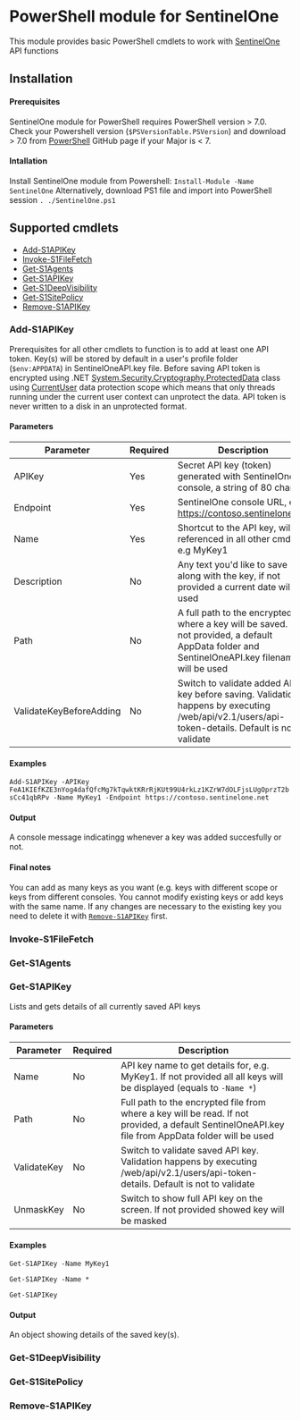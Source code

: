 # PowerShell module for SentinelOne

This module provides basic PowerShell cmdlets to work with [SentinelOne](https://www.sentinelone.com/) API functions

## Installation

#### Prerequisites
SentinelOne module for PowerShell requires PowerShell version > 7.0. Check your Powershell version (`$PSVersionTable.PSVersion`) and download > 7.0 from [PowerShell](https://github.com/PowerShell/PowerShell) GitHub page if your Major is < 7.

#### Intallation
Install SentinelOne module from Powershell: `Install-Module -Name SentinelOne`
Alternatively, download PS1 file and import into PowerShell session `. ./SentinelOne.ps1`

## Supported cmdlets
- [Add-S1APIKey](#Add-S1APIKey)
- [Invoke-S1FileFetch](#Invoke-S1FileFetch)
- [Get-S1Agents](#Get-S1Agents)
- [Get-S1APIKey](#Get-S1APIKey)
- [Get-S1DeepVisibility](#Get-S1DeepVisibility)
- [Get-S1SitePolicy](#Get-S1SitePolicy)
- [Remove-S1APIKey](#Remove-S1APIKey)

### Add-S1APIKey
Prerequisites for all other cmdlets to function is to add at least one API token. Key(s) will be stored by default in a user's profile folder (`$env:APPDATA`) in SentinelOneAPI.key file. Before saving API token is encrypted using .NET [System.Security.Cryptography.ProtectedData](https://docs.microsoft.com/en-us/dotnet/api/system.security.cryptography.protecteddata?view=dotnet-plat-ext-5.0) class using [CurrentUser](https://docs.microsoft.com/en-us/dotnet/api/system.security.cryptography.dataprotectionscope?view=dotnet-plat-ext-5.0)  data protection scope which means that only threads running under the current user context can unprotect the data. API token is never written to a disk in an unprotected format.
#### Parameters
|Parameter|Required|Description|
|--|--|--|
|APIKey|Yes|Secret API key (token) generated with SentinelOne console, a string of 80 chars|
|Endpoint|Yes|SentinelOne console URL, e.g. https://contoso.sentinelone.net|
|Name|Yes|Shortcut to the API key, will be referenced in all other cmdlets, e.g MyKey1|
|Description|No|Any text you'd like to save along with the key, if not provided a current date will be used|
|Path|No|A full path to the encrypted file where a key will be saved. If not provided, a default AppData folder and SentinelOneAPI.key filename will be used|
|ValidateKeyBeforeAdding|No|Switch to validate added API key before saving. Validation happens by executing /web/api/v2.1/users/api-token-details. Default is not to validate|
#### Examples
`Add-S1APIKey -APIKey FeA1KIEfKZE3nYog4dafQfcMg7kTqwktKRrRjKUt99U4rkLz1KZrW7dOLFjsLUgOprzT2bsCc41qbRPv -Name MyKey1 -Endpoint https://contoso.sentinelone.net`
#### Output
A console message indicatingg whenever a key was added succesfully or not.
#### Final notes
You can add as many keys as you want (e.g. keys with different scope or keys from different consoles.
You cannot modify existing keys or add keys with the same name. If any changes are necessary to the existing key you need to delete it with [`Remove-S1APIKey`](#Remove-S1APIKey) first.


### Invoke-S1FileFetch

### Get-S1Agents

### Get-S1APIKey
Lists and gets details of all currently saved API keys
#### Parameters
|Parameter|Required|Description|
|--|--|--|
|Name|No|API key name to get details for, e.g. MyKey1. If not provided all all keys will be displayed (equals to `-Name *`)|
|Path|No|Full path to the encrypted file from where a key will be read. If not provided, a default SentinelOneAPI.key file from AppData folder will be used|
|ValidateKey|No|Switch to validate saved API key. Validation happens by executing /web/api/v2.1/users/api-token-details. Default is not to validate|
|UnmaskKey|No|Switch to show full API key on the screen. If not provided showed key will be masked|
#### Examples
`Get-S1APIKey -Name MyKey1`

`Get-S1APIKey -Name *`

`Get-S1APIKey`
#### Output
An object showing details of the saved key(s).




### Get-S1DeepVisibility

### Get-S1SitePolicy

### Remove-S1APIKey
